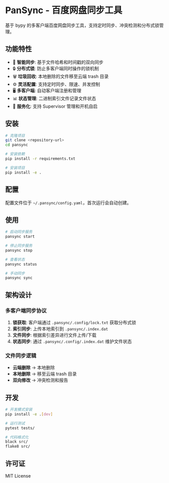 # PanSync - 百度网盘同步工具

基于 bypy 的多客户端百度网盘同步工具，支持定时同步、冲突检测和分布式锁管理。

## 功能特性

- 🔄 **智能同步**: 基于文件哈希和时间戳的双向同步
- 🔒 **分布式锁**: 防止多客户端同时操作的锁机制
- 🗑️ **垃圾回收**: 本地删除的文件移至云端 trash 目录
- ⚙️ **灵活配置**: 支持定时同步、限速、并发控制
- 🖥️ **多客户端**: 自动客户端注册和管理
- 📊 **状态管理**: 二进制索引文件记录文件状态
- 🚀 **服务化**: 支持 Supervisor 管理和开机自启

## 安装

```bash
# 克隆项目
git clone <repository-url>
cd pansync

# 安装依赖
pip install -r requirements.txt

# 安装项目
pip install -e .
```

## 配置

配置文件位于 `~/.pansync/config.yaml`，首次运行会自动创建。

## 使用

```bash
# 启动同步服务
pansync start

# 停止同步服务
pansync stop

# 查看状态
pansync status

# 手动同步
pansync sync
```

## 架构设计

### 多客户端同步协议

1. **锁获取**: 客户端通过 `.pansync/.config/lock.txt` 获取分布式锁
2. **索引同步**: 上传本地索引到 `.pansync/.index.dat`
3. **文件同步**: 根据索引差异进行文件上传/下载
4. **状态同步**: 通过 `.pansync/.config/.index.dat` 维护文件状态

### 文件同步逻辑

- **云端删除** → 本地删除
- **本地删除** → 移至云端 trash 目录
- **双向修改** → 冲突检测和报告

## 开发

```bash
# 开发模式安装
pip install -e .[dev]

# 运行测试
pytest tests/

# 代码格式化
black src/
flake8 src/
```

## 许可证

MIT License